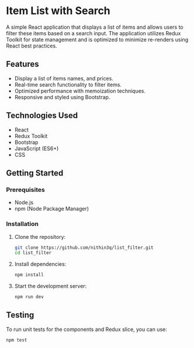 # Item List with Search

A simple React application that displays a list of items and allows users to filter these items based on a search input. The application utilizes Redux Toolkit for state management and is optimized to minimize re-renders using React best practices.

## Features

- Display a list of items names, and prices.
- Real-time search functionality to filter items.
- Optimized performance with memoization techniques.
- Responsive and styled using Bootstrap.

## Technologies Used

- React
- Redux Toolkit
- Bootstrap
- JavaScript (ES6+)
- CSS

## Getting Started

### Prerequisites

- Node.js 
- npm (Node Package Manager)

### Installation

1. Clone the repository:

   ```bash
   git clone https://github.com/nithin3q/list_filter.git
   cd list_filter
   ```
2. Install dependencies:
   ```bash
   npm install
   ```
3. Start the development server:
   ```bash
   npm run dev  
   ```
   
## Testing

To run unit tests for the components and Redux slice, you can use:

```bash
npm test
```

